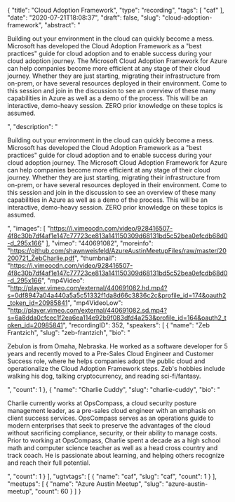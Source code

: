 {
  "title": "Cloud Adoption Framework",
  "type": "recording",
  "tags": [
    "caf"
  ],
  "date": "2020-07-21T18:08:37",
  "draft": false,
  "slug": "cloud-adoption-framework",
  "abstract": "<p>Building out your environment in the cloud can quickly become a mess. Microsoft has developed the Cloud Adoption Framework as a \"best practices\" guide for cloud adoption and to enable success during your cloud adoption journey. The Microsoft Cloud Adoption Framework for Azure can help companies become more efficient at any stage of their cloud journey. Whether they are just starting, migrating their infrastructure from on-prem, or have several resources deployed in their environment. Come to this session and join in the discussion to see an overview of these many capabilities in Azure as well as a demo of the process. This will be an interactive, demo-heavy session. ZERO prior knowledge on these topics is assumed.</p>",
  "description": "<p>Building out your environment in the cloud can quickly become a mess. Microsoft has developed the Cloud Adoption Framework as a \"best practices\" guide for cloud adoption and to enable success during your cloud adoption journey. The Microsoft Cloud Adoption Framework for Azure can help companies become more efficient at any stage of their cloud journey. Whether they are just starting, migrating their infrastructure from on-prem, or have several resources deployed in their environment. Come to this session and join in the discussion to see an overview of these many capabilities in Azure as well as a demo of the process. This will be an interactive, demo-heavy session. ZERO prior knowledge on these topics is assumed.</p>",
  "images": [
    "https://i.vimeocdn.com/video/928416507-4f8c30b7df4af1e147c77723ce813a141150309d68131bd5c52bea0efcdb68d0-d_295x166"
  ],
  "vimeo": "440691082",
  "moreinfo": "https://github.com/shawnweisfeld/AzureAustinMeetupFiles/raw/master/20200721_ZebCharlie.pdf",
  "thumbnail": "https://i.vimeocdn.com/video/928416507-4f8c30b7df4af1e147c77723ce813a141150309d68131bd5c52bea0efcdb68d0-d_295x166",
  "mp4Video": "http://player.vimeo.com/external/440691082.hd.mp4?s=0df8947a04a440a5a5c51332f1da8d66c3836c2c&profile_id=174&oauth2_token_id=20985841",
  "mp4VideoLow": "http://player.vimeo.com/external/440691082.sd.mp4?s=6a8dda0cfcec1f2ea6ea114e92b9f083dfd4a253&profile_id=164&oauth2_token_id=20985841",
  "recordingID": 352,
  "speakers": [
    {
      "name": "Zeb Frantzich",
      "slug": "zeb-frantzich",
      "bio": "<p>Zebulon is from Omaha, Nebraska. He worked as a software developer for 5 years and recently moved to a Pre-Sales Cloud Engineer and Customer Success role, where he helps companies adopt the public cloud and operationalize the Cloud Adoption Framework steps. Zeb's hobbies include walking his dog, talking cryptocurrency, and reading sci-fi/fantasy.</p>",
      "count": 1
    },
    {
      "name": "Charlie Cuddy",
      "slug": "charlie-cuddy",
      "bio": "<p>Charlie currently works at OpsCompass, a cloud security posture management leader, as a pre-sales cloud engineer with an emphasis on client success services. OpsCompass serves as an operations guide to modern enterprises that seek to preserve the advantages of the cloud without sacrificing compliance, security, or their ability to manage costs. Prior to working at OpsCompass, Charlie spent a decade as a high school math and computer science teacher as well as a head cross country and track coach. He is passionate about learning, and helping others recognize and reach their full potential.</p>",
      "count": 1
    }
  ],
  "ugtvtags": [
    {
      "name": "caf",
      "slug": "caf",
      "count": 1
    }
  ],
  "meetups": [
    {
      "name": "Azure Austin Meetup",
      "slug": "azure-austin-meetup",
      "count": 60
    }
  ]
}